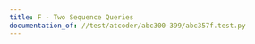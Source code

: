 ```yaml
---
title: F - Two Sequence Queries
documentation_of: //test/atcoder/abc300-399/abc357f.test.py
---
```

